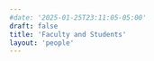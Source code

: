 ```yaml
---
#date: '2025-01-25T23:11:05-05:00'
draft: false
title: 'Faculty and Students'
layout: 'people'
---
```


